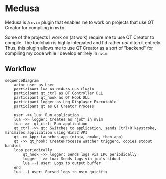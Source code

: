 # Medusa

Medusa is a `nvim` plugin that enables me to work on projects that use QT Creator for compiling in `nvim`.

Some of the projects I work on (at work) require me to use QT Creator to compile. The toolchain is highly integrated and I'd rather *not* ditch it entirely. Thus, this plugin allows me to use QT Creator as a sort of "backend" for compiling my code while I develop entirely in `nvim`

## Workflow

```mermaid
sequenceDiagram
    actor user as User
    participant lua as Medusa Lua Plugin
    participant qt_ctrl as QT Controller DLL
    participant qt_hook as QT Hook DLL
    participant logger as Log Displayer Executable
    participant qt as QT Creator Process

    user ->> lua: Run application
    lua ->> logger: Creates as "job" in nvim
    lua ->>  qt_ctrl: Run application
    qt_ctrl ->> qt: Switches to application, sends Ctrl+R keystroke, minimizes application using Win32 API
    qt ->> App: Launches app (ninja, cmake, then app)
    qt ->> qt_hook: CreateProcessW watcher triggerd, copies stdout handles
    loop periodically
        qt_hook ->> logger: Sends logs via IPC periodically
        logger -->> lua: Sends logs via job's stdout
        lua --) user: Logs to output buffer
    end
    lua --) user: Parsed logs to nvim quickfix

```


